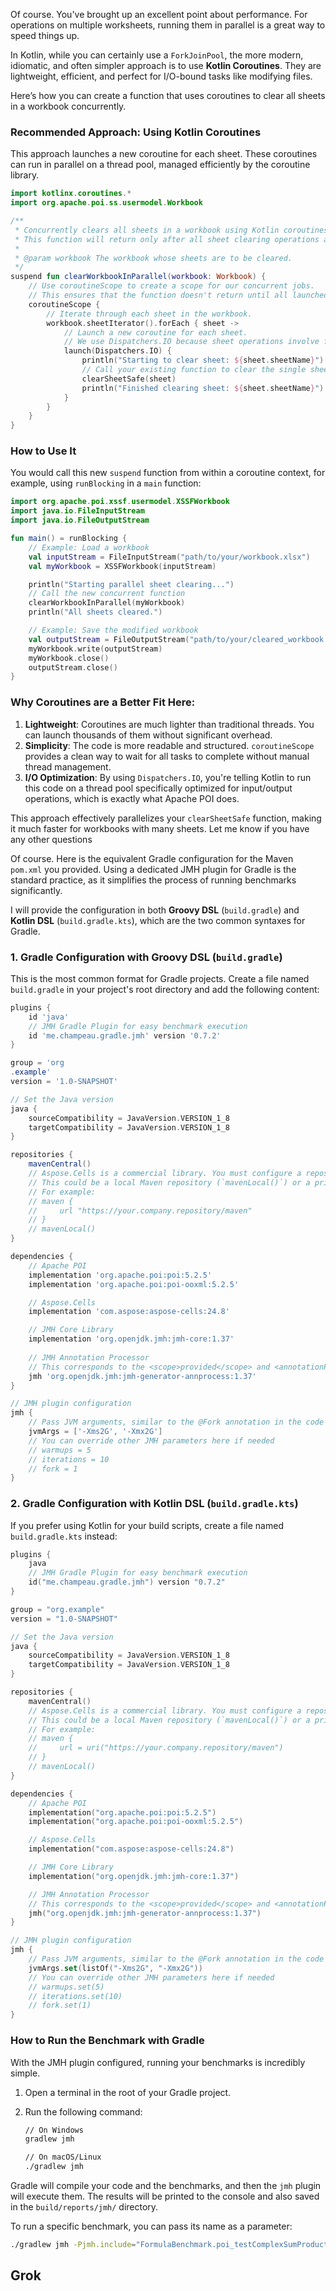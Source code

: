 


Of course. You've brought up an excellent point about performance. For operations on multiple worksheets, running them in parallel is a great way to speed things up.

In Kotlin, while you can certainly use a `ForkJoinPool`, the more modern, idiomatic, and often simpler approach is to use **Kotlin Coroutines**. They are lightweight, efficient, and perfect for I/O-bound tasks like modifying files.

Here’s how you can create a function that uses coroutines to clear all sheets in a workbook concurrently.

### Recommended Approach: Using Kotlin Coroutines

This approach launches a new coroutine for each sheet. These coroutines can run in parallel on a thread pool, managed efficiently by the coroutine library.

```kotlin
import kotlinx.coroutines.*
import org.apache.poi.ss.usermodel.Workbook

/**
 * Concurrently clears all sheets in a workbook using Kotlin coroutines.
 * This function will return only after all sheet clearing operations are complete.
 *
 * @param workbook The workbook whose sheets are to be cleared.
 */
suspend fun clearWorkbookInParallel(workbook: Workbook) {
    // Use coroutineScope to create a scope for our concurrent jobs.
    // This ensures that the function doesn't return until all launched coroutines inside it are finished.
    coroutineScope {
        // Iterate through each sheet in the workbook.
        workbook.sheetIterator().forEach { sheet ->
            // Launch a new coroutine for each sheet.
            // We use Dispatchers.IO because sheet operations involve file I/O.
            launch(Dispatchers.IO) {
                println("Starting to clear sheet: ${sheet.sheetName}")
                // Call your existing function to clear the single sheet.
                clearSheetSafe(sheet)
                println("Finished clearing sheet: ${sheet.sheetName}")
            }
        }
    }
}
```

### How to Use It

You would call this new `suspend` function from within a coroutine context, for example, using `runBlocking` in a `main` function:

```kotlin
import org.apache.poi.xssf.usermodel.XSSFWorkbook
import java.io.FileInputStream
import java.io.FileOutputStream

fun main() = runBlocking {
    // Example: Load a workbook
    val inputStream = FileInputStream("path/to/your/workbook.xlsx")
    val myWorkbook = XSSFWorkbook(inputStream)

    println("Starting parallel sheet clearing...")
    // Call the new concurrent function
    clearWorkbookInParallel(myWorkbook)
    println("All sheets cleared.")

    // Example: Save the modified workbook
    val outputStream = FileOutputStream("path/to/your/cleared_workbook.xlsx")
    myWorkbook.write(outputStream)
    myWorkbook.close()
    outputStream.close()
}
```

### Why Coroutines are a Better Fit Here:

1.  **Lightweight**: Coroutines are much lighter than traditional threads. You can launch thousands of them without significant overhead.
2.  **Simplicity**: The code is more readable and structured. `coroutineScope` provides a clean way to wait for all tasks to complete without manual thread management.
3.  **I/O Optimization**: By using `Dispatchers.IO`, you're telling Kotlin to run this code on a thread pool specifically optimized for input/output operations, which is exactly what Apache POI does.

This approach effectively parallelizes your `clearSheetSafe` function, making it much faster for workbooks with many sheets. Let me know if you have any other questions



Of course. Here is the equivalent Gradle configuration for the Maven `pom.xml` you provided. Using a dedicated JMH plugin for Gradle is the standard practice, as it simplifies the process of running benchmarks significantly.

I will provide the configuration in both **Groovy DSL** (`build.gradle`) and **Kotlin DSL** (`build.gradle.kts`), which are the two common syntaxes for Gradle.

### 1. Gradle Configuration with Groovy DSL (`build.gradle`)

This is the most common format for Gradle projects. Create a file named `build.gradle` in your project's root directory and add the following content:

```groovy
plugins {
    id 'java'
    // JMH Gradle Plugin for easy benchmark execution
    id 'me.champeau.gradle.jmh' version '0.7.2'
}

group = 'org
.example'
version = '1.0-SNAPSHOT'

// Set the Java version
java {
    sourceCompatibility = JavaVersion.VERSION_1_8
    targetCompatibility = JavaVersion.VERSION_1_8
}

repositories {
    mavenCentral()
    // Aspose.Cells is a commercial library. You must configure a repository that hosts it.
    // This could be a local Maven repository (`mavenLocal()`) or a private company repository.
    // For example:
    // maven {
    //     url "https://your.company.repository/maven"
    // }
    // mavenLocal()
}

dependencies {
    // Apache POI
    implementation 'org.apache.poi:poi:5.2.5'
    implementation 'org.apache.poi:poi-ooxml:5.2.5'

    // Aspose.Cells
    implementation 'com.aspose:aspose-cells:24.8'

    // JMH Core Library
    implementation 'org.openjdk.jmh:jmh-core:1.37'
    
    // JMH Annotation Processor
    // This corresponds to the <scope>provided</scope> and <annotationProcessorPaths> in Maven
    jmh 'org.openjdk.jmh:jmh-generator-annprocess:1.37'
}

// JMH plugin configuration
jmh {
    // Pass JVM arguments, similar to the @Fork annotation in the code
    jvmArgs = ['-Xms2G', '-Xmx2G']
    // You can override other JMH parameters here if needed
    // warmups = 5
    // iterations = 10
    // fork = 1
}
```

### 2. Gradle Configuration with Kotlin DSL (`build.gradle.kts`)

If you prefer using Kotlin for your build scripts, create a file named `build.gradle.kts` instead:

```kotlin
plugins {
    java
    // JMH Gradle Plugin for easy benchmark execution
    id("me.champeau.gradle.jmh") version "0.7.2"
}

group = "org.example"
version = "1.0-SNAPSHOT"

// Set the Java version
java {
    sourceCompatibility = JavaVersion.VERSION_1_8
    targetCompatibility = JavaVersion.VERSION_1_8
}

repositories {
    mavenCentral()
    // Aspose.Cells is a commercial library. You must configure a repository that hosts it.
    // This could be a local Maven repository (`mavenLocal()`) or a private company repository.
    // For example:
    // maven {
    //     url = uri("https://your.company.repository/maven")
    // }
    // mavenLocal()
}

dependencies {
    // Apache POI
    implementation("org.apache.poi:poi:5.2.5")
    implementation("org.apache.poi:poi-ooxml:5.2.5")

    // Aspose.Cells
    implementation("com.aspose:aspose-cells:24.8")

    // JMH Core Library
    implementation("org.openjdk.jmh:jmh-core:1.37")

    // JMH Annotation Processor
    // This corresponds to the <scope>provided</scope> and <annotationProcessorPaths> in Maven
    jmh("org.openjdk.jmh:jmh-generator-annprocess:1.37")
}

// JMH plugin configuration
jmh {
    // Pass JVM arguments, similar to the @Fork annotation in the code
    jvmArgs.set(listOf("-Xms2G", "-Xmx2G"))
    // You can override other JMH parameters here if needed
    // warmups.set(5)
    // iterations.set(10)
    // fork.set(1)
}
```

### How to Run the Benchmark with Gradle

With the JMH plugin configured, running your benchmarks is incredibly simple.

1.  Open a terminal in the root of your Gradle project.
2.  Run the following command:

    ```bash
    // On Windows
    gradlew jmh

    // On macOS/Linux
    ./gradlew jmh
    ```

Gradle will compile your code and the benchmarks, and then the `jmh` plugin will execute them. The results will be printed to the console and also saved in the `build/reports/jmh/` directory.

To run a specific benchmark, you can pass its name as a parameter:

```bash
./gradlew jmh -Pjmh.include="FormulaBenchmark.poi_testComplexSumProduct"
```

## Grok



